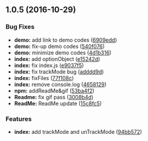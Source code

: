 <a name="1.0.5"></a>
## 1.0.5 (2016-10-29)


### Bug Fixes

* **demo:** add link to demo codes ([6909edd](https://github.com/YutamaKotaro/react-native-flex-keyboard-spacer/commit/6909edd))
* **demo:** fix-up demo codes ([540f076](https://github.com/YutamaKotaro/react-native-flex-keyboard-spacer/commit/540f076))
* **demo:** minimize demo codes ([4d1b316](https://github.com/YutamaKotaro/react-native-flex-keyboard-spacer/commit/4d1b316))
* **index:** add optionObject ([e15242d](https://github.com/YutamaKotaro/react-native-flex-keyboard-spacer/commit/e15242d))
* **index:** fix index.js ([e9037f5](https://github.com/YutamaKotaro/react-native-flex-keyboard-spacer/commit/e9037f5))
* **index:** fix trackMode bug ([adddd9d](https://github.com/YutamaKotaro/react-native-flex-keyboard-spacer/commit/adddd9d))
* **index:** fixFiles ([77f108c](https://github.com/YutamaKotaro/react-native-flex-keyboard-spacer/commit/77f108c))
* **index:** remove console.log ([4658129](https://github.com/YutamaKotaro/react-native-flex-keyboard-spacer/commit/4658129))
* **npm:** addReadMe&gif ([53ba4f2](https://github.com/YutamaKotaro/react-native-flex-keyboard-spacer/commit/53ba4f2))
* **Readme:** fix gif pass ([3008b4d](https://github.com/YutamaKotaro/react-native-flex-keyboard-spacer/commit/3008b4d))
* **ReadMe:** ReadMe update ([15c8fc5](https://github.com/YutamaKotaro/react-native-flex-keyboard-spacer/commit/15c8fc5))

### Features

* **index:** add trackMode and unTrackMode ([94bb572](https://github.com/YutamaKotaro/react-native-flex-keyboard-spacer/commit/94bb572))
